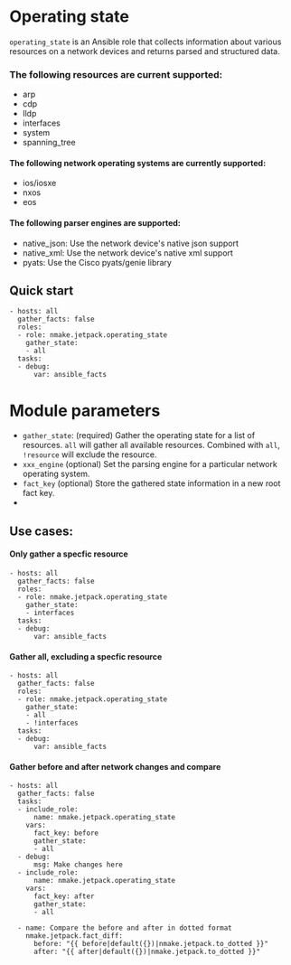 # Operating state

`operating_state` is an Ansible role that collects information about various resources on a network devices and returns parsed and structured data.

### The following resources are current supported:
- arp
- cdp
- lldp
- interfaces
- system
- spanning_tree

#### The following network operating systems are currently supported:
- ios/iosxe
- nxos
- eos

#### The following parser engines are supported:
- native_json: Use the network device's native json support
- native_xml: Use the network device's native xml support
- pyats: Use the Cisco pyats/genie library


## Quick start

```
- hosts: all
  gather_facts: false
  roles:
  - role: nmake.jetpack.operating_state
    gather_state:
    - all
  tasks:
  - debug:
      var: ansible_facts
```

# Module parameters

- `gather_state`: (required) Gather the operating state for a list of resources.  `all` will gather all available resources. Combined with `all`, `!resource` will exclude the resource.
- `xxx_engine` (optional) Set the parsing engine for a particular network operating system.
- `fact_key` (optional) Store the gathered state information in a new root fact key.
-
## Use cases:

#### Only gather a specfic resource

```
- hosts: all
  gather_facts: false
  roles:
  - role: nmake.jetpack.operating_state
    gather_state:
    - interfaces
  tasks:
  - debug:
      var: ansible_facts
```

#### Gather all, excluding a specfic resource

```
- hosts: all
  gather_facts: false
  roles:
  - role: nmake.jetpack.operating_state
    gather_state:
    - all
    - !interfaces
  tasks:
  - debug:
      var: ansible_facts
```

#### Gather before and after network changes and compare

```
- hosts: all
  gather_facts: false
  tasks:
  - include_role:
      name: nmake.jetpack.operating_state
    vars:
      fact_key: before
      gather_state:
      - all
  - debug:
      msg: Make changes here
  - include_role:
      name: nmake.jetpack.operating_state
    vars:
      fact_key: after
      gather_state:
      - all

  - name: Compare the before and after in dotted format
    nmake.jetpack.fact_diff:
      before: "{{ before|default({})|nmake.jetpack.to_dotted }}"
      after: "{{ after|default({})|nmake.jetpack.to_dotted }}"
```
